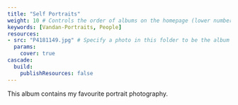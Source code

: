 ```yaml
---
title: "Self Portraits"
weight: 10 # Controls the order of albums on the homepage (lower number appears first)
keywords: [Vandan-Portraits, People]
resources:
- src: "P4181149.jpg" # Specify a photo in this folder to be the album cover
  params:
    cover: true
cascade:
  build:
    publishResources: false
---
```


This album contains my favourite portrait photography.
